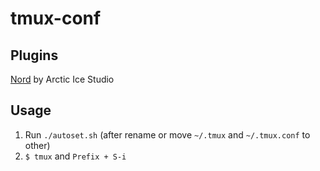 # tmux-conf

## Plugins
[Nord](https://github.com/arcticicestudio/nord-tmux) by Arctic Ice Studio

## Usage
1. Run `./autoset.sh` (after rename or move `~/.tmux` and `~/.tmux.conf` to other)
2. `$ tmux` and `Prefix + S-i`

